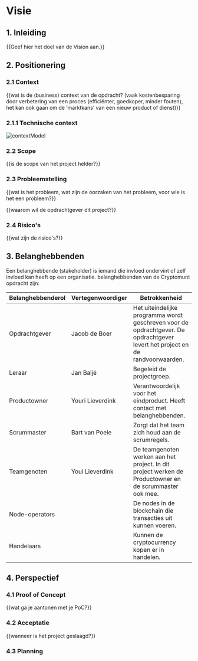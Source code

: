 # Visie

## 1. Inleiding
{{Geef hier het doel van de Vision aan.}}

## 2. Positionering

### 2.1 Context
{{wat is de (business) context van de opdracht?
(vaak kostenbesparing door verbetering van een proces (efficiënter, goedkoper, minder
fouten), het kan ook gaan om de ‘marktkans’ van een nieuw product of dienst)}}

### 2.1.1 Technische context
![contextModel](https://user-images.githubusercontent.com/43604037/136081041-f4097a46-bb12-4d48-9068-cf522c4b4350.PNG)

### 2.2 Scope
{{is de scope van het project helder?}}

### 2.3 Probleemstelling
{{wat is het probleem, wat zijn de oorzaken van het probleem, voor wie is het een probleem?}}

{{waarom wil de opdrachtgever dit project?}}

### 2.4 Risico's
{{wat zijn de risico's?}}

## 3. Belanghebbenden
Een belanghebbende (stakeholder) is iemand die invloed ondervint of zelf invloed kan heeft op een organisatie.
belanghebbenden van de Cryptomunt opdracht zijn:

| Belanghebbenderol | Vertegenwoordiger | Betrokkenheid                                                                                                                  |
| ----------------- | ----------------- | ------------------------------------------------------------------------------------------------------------------------------ |
| Opdrachtgever     | Jacob de Boer     | Het uiteindelijke programma wordt geschreven voor de opdrachtgever. De opdrachtgever levert het project en de randvoorwaarden. |
| Leraar            | Jan Baljé         | Begeleid de projectgroep.                                                                                                      |
| Productowner      | Youri Lieverdink  | Verantwoordelijk voor het eindproduct. Heeft contact met belanghebbenden.                                                      |
| Scrummaster       | Bart van Poele    | Zorgt dat het team zich houd aan de scrumregels.                                                                               |
| Teamgenoten       | Youi Lieverdink   | De teamgenoten werken aan het project. In dit project werken de Productowner en de scrummaster ook mee.                        |
| Node-operators    |                   | De nodes in de blockchain die transacties uit kunnen voeren.                                                                   |
| Handelaars        |                   | Kunnen de cryptocurrency kopen er in handelen.                                                                                 |

## 4. Perspectief

### 4.1 Proof of Concept
{{wat ga je aantonen met je PoC?}}

### 4.2 Acceptatie
{{wanneer is het project geslaagd?}}

### 4.3 Planning
